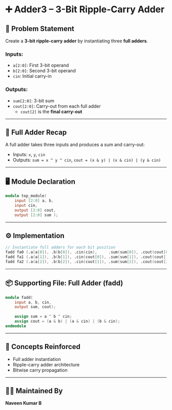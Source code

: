 # ➕ Adder3 – 3-Bit Ripple-Carry Adder

## 📘 Problem Statement

Create a **3-bit ripple-carry adder** by instantiating three **full adders**.

### Inputs:
- `a[2:0]`: First 3-bit operand
- `b[2:0]`: Second 3-bit operand
- `cin`: Initial carry-in

### Outputs:
- `sum[2:0]`: 3-bit sum
- `cout[2:0]`: Carry-out from each full adder  
  - `cout[2]` is the **final carry-out**

---

## 🧠 Full Adder Recap

A full adder takes three inputs and produces a sum and carry-out:
- Inputs: `x`, `y`, `cin`
- Outputs: `sum = x ^ y ^ cin`, `cout = (x & y) | (x & cin) | (y & cin)`

---

## 🖥️ Module Declaration

```verilog
module top_module( 
    input [2:0] a, b,
    input cin,
    output [2:0] cout,
    output [2:0] sum );
```

---

## ⚙️ Implementation

```verilog
// Instantiate full adders for each bit position
fadd fa0 (.a(a[0]), .b(b[0]), .cin(cin),     .sum(sum[0]), .cout(cout[0]));
fadd fa1 (.a(a[1]), .b(b[1]), .cin(cout[0]), .sum(sum[1]), .cout(cout[1]));
fadd fa2 (.a(a[2]), .b(b[2]), .cin(cout[1]), .sum(sum[2]), .cout(cout[2]));
```

---

## 📦 Supporting File: Full Adder (fadd)

```verilog
module fadd(
    input a, b, cin,
    output sum, cout);
    
    assign sum = a ^ b ^ cin;
    assign cout = (a & b) | (a & cin) | (b & cin);
endmodule
```

---

## 🧩 Concepts Reinforced

- Full adder instantiation
- Ripple-carry adder architecture
- Bitwise carry propagation

---

## 🧑‍💻 Maintained By

**Naveen Kumar B**
